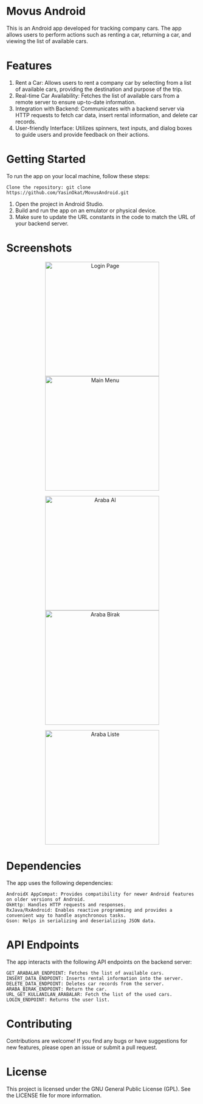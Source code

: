 # Movus Android

This is an Android app developed for tracking company cars. The app allows users to perform actions such as renting a car, returning a car, and viewing the list of available cars.

# Features

   1. Rent a Car: Allows users to rent a company car by selecting from a list of available cars, providing the destination and purpose of the trip.
   2. Real-time Car Availability: Fetches the list of available cars from a remote server to ensure up-to-date information.
   3. Integration with Backend: Communicates with a backend server via HTTP requests to fetch car data, insert rental information, and delete car records.
   4. User-friendly Interface: Utilizes spinners, text inputs, and dialog boxes to guide users and provide feedback on their actions.

# Getting Started

To run the app on your local machine, follow these steps:

    Clone the repository: git clone https://github.com/YasinOkat/MovusAndroid.git
   1. Open the project in Android Studio.
   2. Build and run the app on an emulator or physical device.
   3. Make sure to update the URL constants in the code to match the URL of your backend server.

# Screenshots

<p align="center">
  <img src="screenshots/login_page_dark.jpg" alt="Login Page" width="300">
  <img src="screenshots/main_menu_dark.jpg" alt="Main Menu" width="300">
</p>
<p align="center">
  <img src="screenshots/araba_al_dark.png" alt="Araba Al" width="300">
  <img src="screenshots/araba_birak_dark.jpg" alt="Araba Birak" width="300">
</p>
<p align="center">
  <img src="screenshots/araba_liste_dark.jpg" alt="Araba Liste" width="300">
</p>


# Dependencies

The app uses the following dependencies:

    AndroidX AppCompat: Provides compatibility for newer Android features on older versions of Android.
    OkHttp: Handles HTTP requests and responses.
    RxJava/RxAndroid: Enables reactive programming and provides a convenient way to handle asynchronous tasks.
    Gson: Helps in serializing and deserializing JSON data.

# API Endpoints

The app interacts with the following API endpoints on the backend server:

    GET_ARABALAR_ENDPOINT: Fetches the list of available cars.
    INSERT_DATA_ENDPOINT: Inserts rental information into the server.
    DELETE_DATA_ENDPOINT: Deletes car records from the server.
    ARABA_BIRAK_ENDPOINT: Return the car.
    URL_GET_KULLANILAN_ARABALAR: Fetch the list of the used cars.
    LOGIN_ENDPOINT: Returns the user list.
    
# Contributing

Contributions are welcome! If you find any bugs or have suggestions for new features, please open an issue or submit a pull request.

# License

This project is licensed under the GNU General Public License (GPL). See the LICENSE file for more information.
